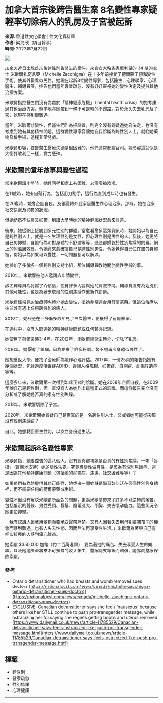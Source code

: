 # 加拿大首宗後跨告醫生案 8名變性專家疑輕率切除病人的乳房及子宮被起訴

**來源**: 香港性文化學會 | 性文化資料庫  
**作者**: 梁海欣（項目幹事）  
**時間**: 2023年3月22日  

![](https://i0.wp.com/blog.scs.org.hk/wp-content/uploads/2023/03/WhatsApp-Image-2023-03-22-at-14.27.21.jpeg?resize=700%2C578&ssl=1)

加拿大近日出現首宗後跨性別告醫生的案件，來自安大略省奧里利亞的 34 歲的女士 米歇爾扎奇尼亞（Michelle Zacchigna）在十多年前接受了荷爾蒙干預和變性手術，使其外觀看似男性，她現在起訴8位變性專家，包括醫生、心理學家、心理醫生、輔導員等，控告他們當年專業疏忽，沒有好好審視她的變性決定及提供其他治療方案。

米歇爾指控醫生們沒有為處於「精神健康危機」（mental health crisis）的她考慮過其他治療方案，輕率地將她帶到一條不可逆轉的不歸路。對於永久失去乳房及子宮，她現在感到很難過。

當年，米歇爾想變性，但醫生們作為把關者，則完全沒有質疑過她的決定，也沒有考慮到她有其他精神問題。這群變性專家容讓她自我診斷為跨性別人士，就給她藥物及做手術，過程非常兒戲。

米歇爾形容，控告醫生醫療失德是很困難的，他們通常都贏官司。她形容這就似是大衛打歌利亞一樣，實力懸殊。

## 米歇爾的童年故事與變性過程

當米歇爾讀小學時，她與同學相處上有困難，又常常被欺凌。

在11歲時，她有自殘行為，包括用刀割手，這行為直到成年時也有發生。

在20歲時，她曾企圖自殺，及後獲轉介到家庭醫生作心理治療。那時，她在治療社交焦慮及抑鬱的狀況。

但她仍然不快樂又抑鬱，到讀大學時她的精神健康狀況愈來愈差。

後來，她從網上接觸到多元性別的群體。當愈看愈多這類資訊時，她開始以為自己是跨性別人士，就是一名生理性別是女性，但心理性別是男性的人。及後，她更將自己的抑鬱、自毀行為和對身體的不舒適等等，通通都歸咎於性別焦躁的問題。網上的同溫層效應，令她愈來愈確信自己是跨性別男性，令她覺得自己住在錯的身體裡，開始以為如果可以變性，一切問題都可以解決。

她參加了多倫多一個跨性別支持小組，那位輔導員教她關於變性手術的事。

2010年，米歇爾被他人邀請去申請變性。

該名輔導員為她寫了介紹信，但有許多內容與她的實況不同。輔導員沒有為她提供其他可能性，或是為著米歇爾的性別焦躁作重新作診斷。

米歇爾經常見的治療師也轉介她去變性，指她非常適合用荷爾蒙藥。但這位治療以往並沒有遇上任何跨性別的病人。

2010年，她只是在一多倫多診所見了三次醫生，便獲得了荷爾蒙藥。

在過程中，沒有人問過她的精神健康問題或任何輔導記錄。

她使用了荷爾蒙藥3-4年。在2012年，米歇爾經醫生轉介，切除了乳房。

2016年，她厭倦了睪酮，因為帶來了許多粉刺。她不想再令身體似男性了。

她想重返大學，便找了治療師為她作心理評估。2017年，一份25頁的報告指她有幾個狀況，包括過度活躍症ADHD、邊緣人格障礙、抑鬱症、自閉症、創傷後遺症等等。

這麼多年來，米歇爾第一次得到如此正式的診斷。她在2008年企圖自殺，在2009年說自己是跨性別，但一直沒有人為她作出這種正式的診斷。而這份報告完全沒有分析或了解她是否真的患有性別焦躁。

2018年，米歇爾切除了子宮。

2020年，米歇爾開始質疑自己是否真的是一名跨性別人士，又或者她可能從來都沒有性別焦躁症？

自此，她想轉回原生性別，以女性身份過生活。

## 米歇爾起訴8名變性專家

米歇爾指，她要控告的這八個人，沒有認真審視她是否真的有性別焦躁，一味「盲撐」（盲目地支持）她的變性決定。究竟想變性做男性，是因為有性別焦躁症，還是因為其他精神健康問題（包括她的抑鬱症、焦慮、社交困難等等）？

如果他們有為她提供其他可能性，她或者一開始就是學習如何活在這個性別的身體裡，而不需要任何的荷爾蒙藥或手術。

變性不但沒有解決米歇爾所面對的問題，更為米歇爾帶來了許多不可逆轉的痛苦，包括低沉的聲線、男性秃頭、鬍鬚、陰蒂漲大、平胸、失去懷孕能力。這些狀況令她更加抑鬱。

「我有認識人因著用睪酮而要承受聲帶痛楚。又有人因著失去用母乳餵哺孩子的機會而感到難過。也有人失去性慾，因而無法再享受性生活。」米歇爾為著與自己有相似經歷的人感到痛心難過。

她索償 $350,000 加幣（約二百萬港幣），要為著她的痛苦、失去享受人生的樂趣，以及她過去至將來不可預算的收入損失、醫療開支等等而賠償。她亦向醫療保險索償。

### 參考

- Ontario detransitioner who had breasts and womb removed sues doctors [https://nationalpost.com/news/canada/michelle-zacchigna-ontario-detransitioner-sues-doctors](https://nationalpost.com/news/canada/michelle-zacchigna-ontario-detransitioner-sues-doctors)
- EXCLUSIVE: Canadian detransitioner says she feels ‘nauseous’ because others like her STILL continue to push pro-transgender message, while ostracizing her for saying she regrets getting boobs and uterus removed [https://www.dailymail.co.uk/news/article-11785529/Canadian-detransitioner-says-feels-ostracized-like-push-pro-transgender-message.html](https://www.dailymail.co.uk/news/article-11785529/Canadian-detransitioner-says-feels-ostracized-like-push-pro-transgender-message.html)

## 標籤

- 跨性別
- 醫療疏忽
- 性別焦慮
- 心理健康

---